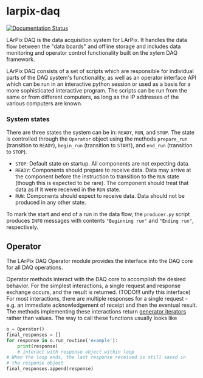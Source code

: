 # larpix-daq

[![Documentation
Status](https://readthedocs.org/projects/larpix-daq/badge/?version=stable)](https://larpix-daq.readthedocs.io/en/latest/?badge=stable)

LArPix DAQ is the data acquisition system for LArPix. It handles the
data flow between the "data boards" and offline storage and includes
data monitoring and operator control functionality built on the xylem
DAQ framework.

LArPix DAQ consists of a set of scripts which are responsible for
individual parts of the DAQ system's functionality, as well as an
operator interface API which can be run in an interactive python session
or used as a basis for a more sophisticated interactive program. The
scripts can be run from the same or from different computers, as long as
the IP addresses of the various computers are known.


### System states

There are three states the system can be in: ``READY``, ``RUN``, and
``STOP``. The state is controlled through the ``Operator`` object using
the methods ``prepare_run`` (transition to ``READY``), ``begin_run``
(transition to ``START``), and ``end_run`` (transition to ``STOP``).

- ``STOP``: Default state on startup. All components are not expecting
  data.
- ``READY``: Components should prepare to receive data. Data may arrive
  at the component before the instruction to transition to the ``RUN``
  state (though this is expected to be rare). The component should treat
  that data as if it were received in the ``RUN`` state.
- ``RUN``: Components should expect to receive data. Data should not be
  produced in any other state.

To mark the start and end of a run in the data flow, the ``producer.py`` script
produces ``INFO`` messages with contents ``"Beginning run"`` and
``"Ending run"``, respectively.


## Operator

The LArPix DAQ Operator module provides the interface into the DAQ core
for all DAQ operations.

Operator methods interact with the DAQ core to accomplish the
desired behavior. For the simplest interactions, a single request
and response exchange occurs, and the result is returned.
(TODO!!! unify this interface) For most interactions, there are
multiple responses for a single request - e.g. an immediate
acknowledgement of receipt and then the eventual result. The
methods implementing these interactions return [generator
iterators](https://docs.python.org/3/glossary.html#term-generator)
rather than values. The way to call these functions usually looks like

```python
o = Operator()
final_responses = []
for response in o.run_routine('example'):
    print(response)
    # interact with response object within loop
# When the loop ends, the last response received is still saved in
# the response object
final_responses.append(response)
```
